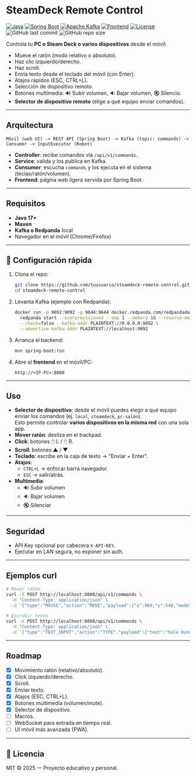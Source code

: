 # SteamDeck Remote Control

[![Java](https://img.shields.io/badge/Java-17-red?logo=openjdk)]()
[![Spring Boot](https://img.shields.io/badge/Spring%20Boot-3.5-green?logo=springboot)]()
[![Apache Kafka](https://img.shields.io/badge/Kafka-3.7-black?logo=apachekafka)]()
[![Frontend](https://img.shields.io/badge/Frontend-HTML%2FCSS%2FJS-blue?logo=javascript)]()
[![License](https://img.shields.io/badge/license-MIT-lightgrey.svg)]()
![GitHub last commit](https://img.shields.io/github/last-commit/rgvylar/steamdeck-remote-control)
![GitHub repo size](https://img.shields.io/github/repo-size/rgvylar/steamdeck-remote-control)


Controla tu **PC o Steam Deck o varios dispositivos** desde el móvil:
- Mueve el ratón (modo relativo o absoluto).
- Haz clic izquierdo/derecho.
- Haz scroll.
- Envía texto desde el teclado del móvil (con Enter).
- Atajos rápidos (ESC, CTRL+L).
- Selección de dispositivo remoto.
- Botones multimedia: 🔊 Subir volumen, 🔉 Bajar volumen, 🔇 Silencio.
- **Selector de dispositivo remoto** (elige a qué equipo enviar comandos).

---

## Arquitectura

```
Móvil (web UI) -> REST API (Spring Boot) -> Kafka (topic: commands) -> Consumer -> InputExecutor (Robot)
```

- **Controller**: recibe comandos vía `/api/v1/commands`.
- **Service**: valida y los publica en Kafka.
- **Consumer**: escucha `commands` y los ejecuta en el sistema (teclas/ratón/volumen).
- **Frontend**: página web ligera servida por Spring Boot.

---

## Requisitos

- **Java 17+**
- **Maven**
- **Kafka o Redpanda** local
- Navegador en el móvil (Chrome/Firefox)

---

## 🔧 Configuración rápida

1. Clona el repo:
   ```bash
   git clone https://github.com/tuusuario/steamdeck-remote-control.git
   cd steamdeck-remote-control
   ```

2. Levanta Kafka (ejemplo con Redpanda):
   ```bash
   docker run -p 9092:9092 -p 9644:9644 docker.redpanda.com/redpandadata/redpanda:latest \
     redpanda start --overprovisioned --smp 1 --memory 1G --reserve-memory 0M --node-id 0 \
     --check=false --kafka-addr PLAINTEXT://0.0.0.0:9092 \
     --advertise-kafka-addr PLAINTEXT://localhost:9092
   ```

3. Arranca el backend:
   ```bash
   mvn spring-boot:run
   ```

4. Abre el **frontend** en el móvil/PC:
   ```
   http://<IP-PC>:8080
   ```

---

## Uso

- **Selector de dispositivo**: desde el móvil puedes elegir a qué equipo enviar los comandos (ej. `local`, `steamdeck`, `pc-salón`).  
  Esto permite controlar **varios dispositivos en la misma red** con una sola app.
- **Mover ratón**: desliza en el trackpad.
- **Click**: botones 🖱️ L / 🖱️ R.
- **Scroll**: botones ▲ / ▼.
- **Teclado**: escribe en la caja de texto → "Enviar + Enter".
- **Atajos**:
  - `CTRL+L` → enfocar barra navegador.
  - `ESC` → salir/atrás.
- **Multimedia**:
  - 🔊 Subir volumen
  - 🔉 Bajar volumen
  - 🔇 Silenciar

---

## Seguridad

- API Key opcional por cabecera `X-API-KEY`.
- Ejecutar en LAN segura, no exponer sin auth.

---

## Ejemplos curl

```bash
# Mover ratón
curl -X POST http://localhost:8080/api/v1/commands \
  -H "Content-Type: application/json" \
  -d '{"type":"MOUSE","action":"MOVE","payload":{"x":960,"y":540,"mode":"ABSOLUTE"},"target":"local"}'

# Escribir texto
curl -X POST http://localhost:8080/api/v1/commands \
  -H "Content-Type: application/json" \
  -d '{"type":"TEXT_INPUT","action":"TYPE","payload":{"text":"hola mundo"},"target":"local"}'
```

---

## Roadmap

- [x] Movimiento ratón (relativo/absoluto).
- [x] Click izquierdo/derecho.
- [x] Scroll.
- [x] Enviar texto.
- [x] Atajos (ESC, CTRL+L).
- [x] Botones multimedia (volumen/mute).
- [x] Selector de dispositivo.
- [ ] Macros.
- [ ] WebSocket para entrada en tiempo real.
- [ ] UI móvil más avanzada (PWA).

---

## 📜 Licencia

MIT © 2025 — Proyecto educativo y personal.
